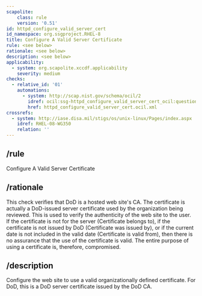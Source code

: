 ```yaml
---
scapolite:
    class: rule
    version: '0.51'
id: httpd_configure_valid_server_cert
id_namespace: org.ssgproject.RHEL-8
title: Configure A Valid Server Certificate
rule: <see below>
rationale: <see below>
description: <see below>
applicability:
  - system: org.scapolite.xccdf.applicability
    severity: medium
checks:
  - relative_id: '01'
    automations:
      - system: http://scap.nist.gov/schema/ocil/2
        idref: ocil:ssg-httpd_configure_valid_server_cert_ocil:questionnaire:1
        href: httpd_configure_valid_server_cert.ocil.xml
crossrefs:
  - system: http://iase.disa.mil/stigs/os/unix-linux/Pages/index.aspx
    idref: RHEL-08-WG350
    relation: ''
---
```



## /rule

Configure A Valid Server Certificate

## /rationale

This
check verifies that DoD is a hosted web site\'s CA. The certificate is
actually a DoD-issued server certificate used by the organization being
reviewed. This is used to verify the authenticity of the web site to the
user. If the certificate is not for the server (Certificate belongs to),
if the certificate is not issued by DoD (Certificate was issued by), or
if the current date is not included in the valid date (Certificate is
valid from), then there is no assurance that the use of the certificate
is valid. The entire purpose of using a certificate is, therefore,
compromised.

## /description

Configure
the web site to use a valid organizationally defined certificate. For
DoD, this is a DoD server certificate issued by the DoD CA.
